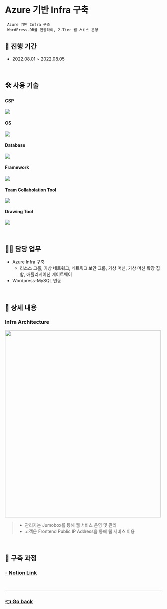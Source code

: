 # Azure 기반 Infra 구축
     Azure 기반 Infra 구축
     WordPress-DB를 연동하여, 2-Tier 웹 서비스 운영
     
## 📆 진행 기간
- 2022.08.01 ~ 2022.08.05

</br>

## 🛠 사용 기술
#### CSP
<img src="https://img.shields.io/badge/Microsoft Azure-0078D4?style=flat-square&logo=Microsoft Azure&logoColor=white"> <!--Azure-->
#### OS
<img src="https://img.shields.io/badge/Ubuntu-E95420?style=flat-square&logo=Ubuntu&logoColor=white"> <!--Ubuntu-->
#### Database
<img src="https://img.shields.io/badge/mysql-4479A1?style=flat-square&logo=mysql&logoColor=white"> <!--Mysql-->
#### Framework
<img src="https://img.shields.io/badge/WordPress-21759B?style=flat-square&logo=WordPress&logoColor=white"> <!--Spring-->
#### Team Collabolation Tool
<img src="https://img.shields.io/badge/Notion-000000?style=flat-square&logo=Notion&logoColor=white"> <!--Notion-->
#### Drawing Tool
<img src="https://img.shields.io/badge/Drawio-000000?style=flat-square&logo=Drawio&logoColor=white"> <!--Draw.io-->

</br>

## 💁‍♂️ 담당 업무
- Azure Infra 구축
    - 리소스 그룹, 가상 네트워크, 네트워크 보안 그룹, 가상 머신, 가상 머신 확장 집합, 애플리케이션 게이트웨이
- Wordpress-MySQL 연동

</br>

## 📖 상세 내용 
### Infra Architecture
<img src="https://user-images.githubusercontent.com/110655823/215587374-41fcd7d1-e7be-4c85-8d0c-2fdc241b6478.png"  width="500" height="600"/>

>- 관리자는 Jumobox를 통해 웹 서비스 운영 및 관리
>- 고객은 Frontend Public IP Address을 통해 웹 서비스 이용

</br>

## 🔗 구축 과정
### [- Notion Link](https://awesome-bottle-5fa.notion.site/Azure-Infra-ba077b92104c4a618bb163b8afecfafc)

</br>

---

### [👈 Go back](https://github.com/hyunjaebok)
